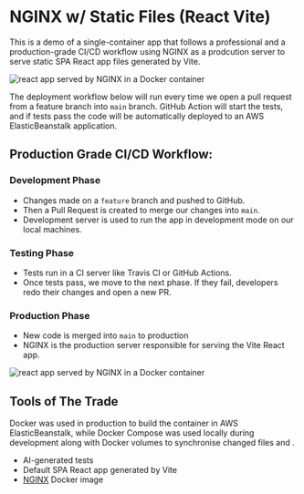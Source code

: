 # NGINX w/ Static Files (React Vite)

This is a demo of a single-container app that follows a professional and a
production-grade CI/CD workflow using NGINX as a prodcution server to serve
static SPA React app files generated by Vite.

![react app served by NGINX in a Docker container](https://i.ibb.co/8DMJhDqT/Screenshot-2025-09-16-at-22-53-18.png)

The deployment workflow below will run every time we open a pull request from a
feature branch into `main` branch. GitHub Action will start the tests, and if
tests pass the code will be automatically deployed to an AWS ElasticBeanstalk
application.

## Production Grade CI/CD Workflow:

### Development Phase

- Changes made on a `feature` branch and pushed to GitHub.
- Then a Pull Request is created to merge our changes into `main`.
- Development server is used to run the app in development mode on our local
  machines.

### Testing Phase

- Tests run in a CI server like Travis CI or GitHub Actions.
- Once tests pass, we move to the next phase. If they fail, developers redo
  their changes and open a new PR.

### Production Phase

- New code is merged into `main` to production
- NGINX is the production server responsible for serving the Vite React app.

![react app served by NGINX in a Docker container](https://i.ibb.co/RkntmDNp/Screenshot-2025-09-17-at-20-25-01.png)

## Tools of The Trade

Docker was used in production to build the container in AWS ElasticBeanstalk,
while Docker Compose was used locally during development along with Docker
volumes to synchronise changed files and .

- AI-generated tests
- Default SPA React app generated by Vite
- [NGINX](https://hub.docker.com/_/nginx) Docker image

